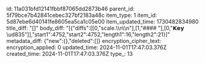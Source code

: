 id: 11a031bfd12141fbbf87065dd2873b46
parent_id: 5f79bce7b42841cebec327bf2183a48c
item_type: 1
item_id: 5d87ebe6d40141fe8605ea5ca1c05e00
item_updated_time: 1730482834980
title_diff: "[]"
body_diff: "[{\"diffs\":[[0,\"scale.\\\n\\\n\"],[1,\"#### \"],[0,\"𝗞𝗲𝘆 \\ud835\"]],\"start1\":4752,\"start2\":4752,\"length1\":16,\"length2\":21}]"
metadata_diff: {"new":{},"deleted":[]}
encryption_cipher_text: 
encryption_applied: 0
updated_time: 2024-11-01T17:47:03.376Z
created_time: 2024-11-01T17:47:03.376Z
type_: 13